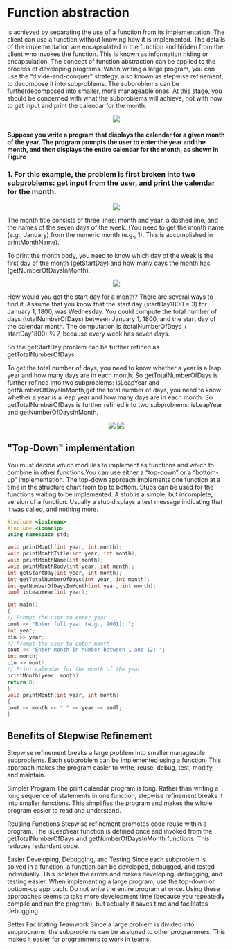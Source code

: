 # Function abstraction 
is achieved by separating the use of a function from its implementation. The client can use a function without knowing how it is implemented. The details of the implementation are encapsulated in the function and hidden from the client who invokes the function. This is known as information hiding or encapsulation. The concept of function abstraction can be applied to the process of developing programs.
When writing a large program, you can use the “divide-and-conquer” strategy, also known as stepwise refinement, to decompose it into subproblems. The subproblems can be furtherdecomposed into smaller, more manageable ones. At this stage, you should be concerned with what the subproblems will achieve, not with how to get input and print the calendar for the month.

<p align="center">
  <img src="https://user-images.githubusercontent.com/77514315/160249528-05361ce5-2570-4704-9bb8-32143bf94fc0.png">
</p>

#### Suppose you write a program that displays the calendar for a given month of the year. The program prompts the user to enter the year and the month, and then displays the entire calendar for the month, as shown in Figure

### 1. For this example, the problem is first broken into two subproblems: get input from the user, and print the calendar for the month.

<p align="center">
  <img src="https://user-images.githubusercontent.com/77514315/160249788-01d0f01f-9112-47b7-b441-8f1483011252.png">
</p>

The month title consists of three lines: month and year, a dashed line, and the names of the seven days of the week. (You need to get the month name (e.g., January) from the numeric month (e.g., 1). This is accomplished in printMonthName). 
  
To print the month body, you need to know which day of the week is the first day of the month (getStartDay) and how many days the month has (getNumberOfDaysInMonth).

<p align="center">
  <img src="https://user-images.githubusercontent.com/77514315/160250147-980ddd9d-86d7-4b2c-80b9-d9d5dfcd1090.png">
</p>

How would you get the start day for a month? There are several ways to find it. Assume that you know that the start day (startDay1800 = 3) for January 1, 1800, was Wednesday. You could compute the total number of days (totalNumberOfDays) between January 1, 1800, and the start day of the calendar month. The computation is (totalNumberOfDays + startDay1800) % 7, because every week has seven days.

So the getStartDay problem can be further refined as getTotalNumberOfDays.

To get the total number of days, you need to know whether a year is a leap year and how many days are in each month. So getTotalNumberOfDays is further refined into two subproblems:
isLeapYear and getNumberOfDaysInMonth,get the total number of days, you need to know whether a year is a leap year and how many days are in each month. So getTotalNumberOfDays is further refined into two subproblems: isLeapYear and getNumberOfDaysInMonth,

<p align="center">
  <img src="https://user-images.githubusercontent.com/77514315/160250298-4161b87d-ae1b-4f99-9b70-b4bfaffa524e.png">
  <img src="https://user-images.githubusercontent.com/77514315/160250316-8dc6b4d7-1fbb-4901-b725-02b31e159648.png">
</p>

## "Top-Down" implementation
You must decide which modules to implement as functions and which to combine in other
functions.You can use either a “top-down” or a “bottom-up” implementation. The top-down approach
implements one function at a time in the structure chart from top to bottom. Stubs can be used
for the functions waiting to be implemented. A stub is a simple, but incomplete, version of a
function. Usually a stub displays a test message indicating that it was called, and nothing more.

```cpp
#include <iostream>
#include <iomanip>
using namespace std;

void printMonth(int year, int month);
void printMonthTitle(int year, int month);
void printMonthName(int month);
void printMonthBody(int year, int month);
int getStartDay(int year, int month);
int getTotalNumberOfDays(int year, int month);
int getNumberOfDaysInMonth(int year, int month);
bool isLeapYear(int year);

int main()
{
// Prompt the user to enter year
cout << "Enter full year (e.g., 2001): ";
int year;
cin >> year;
// Prompt the user to enter month
cout << "Enter month in number between 1 and 12: ";
int month;
cin >> month;
// Print calendar for the month of the year
printMonth(year, month);
return 0;
}
void printMonth(int year, int month)
{
cout << month << " " << year << endl;
}
```

## Benefits of Stepwise Refinement

Stepwise refinement breaks a large problem into smaller manageable subproblems. Each subproblem
can be implemented using a function. This approach makes the program easier to
write, reuse, debug, test, modify, and maintain.

Simpler Program
The print calendar program is long. Rather than writing a long sequence of statements in one
function, stepwise refinement breaks it into smaller functions. This simplifies the program and
makes the whole program easier to read and understand.

Reusing Functions
Stepwise refinement promotes code reuse within a program. The isLeapYear function is defined
once and invoked from the getTotalNumberOfDays and getNumberOfDaysInMonth functions.
This reduces redundant code.

Easier Developing, Debugging, and Testing
Since each subproblem is solved in a function, a function can be developed, debugged, and
tested individually. This isolates the errors and makes developing, debugging, and testing
easier.
When implementing a large program, use the top-down or bottom-up approach. Do not write
the entire program at once. Using these approaches seems to take more development time (because
you repeatedly compile and run the program), but actually it saves time and facilitates debugging.

Better Facilitating Teamwork
Since a large problem is divided into subprograms, the subproblems can be assigned to other
programmers. This makes it easier for programmers to work in teams.

